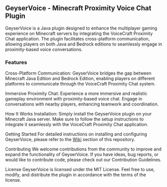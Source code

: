 ## GeyserVoice - Minecraft Proximity Voice Chat Plugin

GeyserVoice is a Java plugin designed to enhance the multiplayer gaming experience on Minecraft servers by integrating the VoiceCraft Proximity Chat application. The plugin facilitates cross-platform communication, allowing players on both Java and Bedrock editions to seamlessly engage in proximity-based voice conversations.

### Features
Cross-Platform Communication: GeyserVoice bridges the gap between Minecraft Java Edition and Bedrock Edition, enabling players on different platforms to communicate through the VoiceCraft Proximity Chat system.

Immersive Proximity Chat: Experience a more immersive and realistic gameplay environment with proximity-based voice chat. Engage in conversations with nearby players, enhancing teamwork and coordination.

How It Works
Installation: Simply install the GeyserVoice plugin on your Minecraft Java server. Make sure to follow the setup instructions to integrate it seamlessly with the VoiceCraft Proximity Chat application.

Getting Started
For detailed instructions on installing and configuring GeyserVoice, please refer to the [Wiki](https://github.com/mineserv-top/GeyserVoice/wiki/_new) section of this repository.

Contributing
We welcome contributions from the community to improve and expand the functionality of GeyserVoice. If you have ideas, bug reports, or would like to contribute code, please check out our Contribution Guidelines.

License
GeyserVoice is licensed under the MIT License. Feel free to use, modify, and distribute the plugin in accordance with the terms of the license.